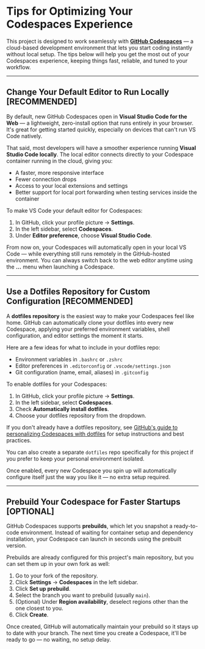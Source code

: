# Tips for Optimizing Your Codespaces Experience

This project is designed to work seamlessly with **[GitHub Codespaces](https://docs.github.com/en/codespaces/about-codespaces/what-are-codespaces)** — a cloud-based development environment that lets you start coding instantly without local setup. The tips below will help you get the most out of your Codespaces experience, keeping things fast, reliable, and tuned to your workflow.

---

## Change Your Default Editor to Run Locally [RECOMMENDED]

By default, new GitHub Codespaces open in **Visual Studio Code for the Web** — a lightweight, zero-install option that runs entirely in your browser. It's great for getting started quickly, especially on devices that can't run VS Code natively.

That said, most developers will have a smoother experience running **Visual Studio Code locally**. The local editor connects directly to your Codespace container running in the cloud, giving you:

* A faster, more responsive interface
* Fewer connection drops
* Access to your local extensions and settings
* Better support for local port forwarding when testing services inside the container

To make VS Code your default editor for Codespaces:

1. In GitHub, click your profile picture → **Settings**.
2. In the left sidebar, select **Codespaces**.
3. Under **Editor preference**, choose **Visual Studio Code**.

From now on, your Codespaces will automatically open in your local VS Code — while everything still runs remotely in the GitHub-hosted environment. You can always switch back to the web editor anytime using the **…** menu when launching a Codespace.

---

## Use a Dotfiles Repository for Custom Configuration [RECOMMENDED]

A **dotfiles repository** is the easiest way to make your Codespaces feel like home. GitHub can automatically clone your dotfiles into every new Codespace, applying your preferred environment variables, shell configuration, and editor settings the moment it starts.

Here are a few ideas for what to include in your dotfiles repo:

* Environment variables in `.bashrc` or `.zshrc`
* Editor preferences in `.editorconfig` or `.vscode/settings.json`
* Git configuration (name, email, aliases) in `.gitconfig`

To enable dotfiles for your Codespaces:

1. In GitHub, click your profile picture → **Settings**.
2. In the left sidebar, select **Codespaces**.
3. Check **Automatically install dotfiles**.
4. Choose your dotfiles repository from the dropdown.

If you don't already have a dotfiles repository, see [GitHub's guide to personalizing Codespaces with dotfiles](https://docs.github.com/en/codespaces/setting-your-user-preferences/personalizing-github-codespaces-for-your-account#dotfiles) for setup instructions and best practices.

You can also create a separate `dotfiles` repo specifically for this project if you prefer to keep your personal environment isolated.

Once enabled, every new Codespace you spin up will automatically configure itself just the way you like it — no extra setup required.

---

## Prebuild Your Codespace for Faster Startups [OPTIONAL]

GitHub Codespaces supports **prebuilds**, which let you snapshot a ready-to-code environment. Instead of waiting for container setup and dependency installation, your Codespace can launch in seconds using the prebuilt version.

Prebuilds are already configured for this project's main repository, but you can set them up in your own fork as well:

1. Go to your fork of the repository.
2. Click **Settings** → **Codespaces** in the left sidebar.
3. Click **Set up prebuild**.
4. Select the branch you want to prebuild (usually `main`).
5. (Optional) Under **Region availability**, deselect regions other than the one closest to you.
6. Click **Create**.

Once created, GitHub will automatically maintain your prebuild so it stays up to date with your branch. The next time you create a Codespace, it'll be ready to go — no waiting, no setup delay.
